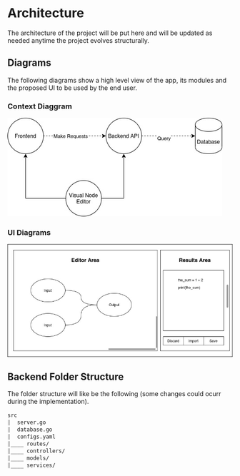 # Architecture

The architecture of the project will be put here and will be updated as needed anytime the project evolves structurally.


## Diagrams

The following diagrams show a high level view of the app, its modules and the proposed UI to be used by the end user.

### Context Diaggram

![Context Diagram](./images/VisualNodeEditor-ContextDiagram.jpg)

### UI Diagrams

![Main Page Diagram](./images/VisualNodeEditor-MainPage-Wireframe.jpg)


## Backend Folder Structure

The folder structure will like be the following (some changes could ocurr during the implementation).

```
src
|  server.go
|  database.go
|  configs.yaml
|____ routes/
|____ controllers/
|____ models/
|____ services/
```
